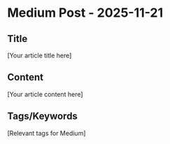 # Medium Post - 2025-11-21

## Title
[Your article title here]

## Content
[Your article content here]

## Tags/Keywords
[Relevant tags for Medium]
